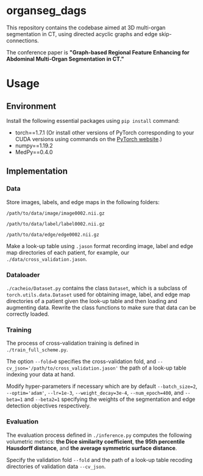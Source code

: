 # organseg_dags
This repository contains the codebase aimed at 3D multi-organ segmentation in CT, using directed acyclic graphs and edge skip-connections.

The conference paper is **"Graph-based Regional Feature Enhancing for Abdominal Multi-Organ Segmentation in CT."**


# Usage
## Environment
Install the following essential packages using `pip install` command:
  - torch==1.7.1 (Or install other versions of PyTorch corresponding to your CUDA versions using commands on the [PyTorch website](https://pytorch.org/get-started/previous-versions/).)
  - numpy==1.19.2
  - MedPy==0.4.0

## Implementation
### Data
Store images, labels, and edge maps in the following folders:

`/path/to/data/image/image0002.nii.gz`

`/path/to/data/label/label0002.nii.gz`

`/path/to/data/edge/edge0002.nii.gz`

Make a look-up table using `.jason` format recording image, label and edge map directories of each patient, for example, our `./data/cross_validation.jason`.

### Dataloader
`./cacheio/Dataset.py` contains the class `Dataset`, which is a subclass of `torch.utils.data.Dataset` used for obtaining image, label, and edge map directories of a patient given the look-up table and then loading and augmenting data. Rewrite the class functions to make sure that data can be correctly loaded.

### Training
The process of cross-validation training is defined in `./train_full_scheme.py`. 

The option `--fold=0` specifies the cross-validation fold, and `--cv_json='/path/to/cross_validation.jason'` the path of a look-up table indexing your data at hand. 

Modify hyper-parameters if necessary which are by default `--batch_size=2`, `--optim='adam'`, `--lr=1e-3`, `--weight_decay=3e-4`, `--num_epoch=400`, and `--beta=1` and `--beta2=1` specifying the weights of the segmentation and edge detection objectives respectively.

### Evaluation
The evaluation process defined in `./inference.py` computes the following volumetric metrics: **the Dice similarity coefficient**, **the 95th percentile Hausdorff distance**, and **the average symmetric surface distance**.

Specify the validation fold `--fold` and the path of a look-up table recoding directories of validation data `--cv_json`.
